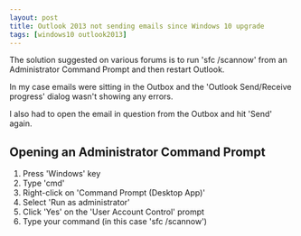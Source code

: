 ```yaml
---
layout: post
title: Outlook 2013 not sending emails since Windows 10 upgrade
tags: [windows10 outlook2013]
---
```

The solution suggested on various forums is to run 'sfc /scannow' from an Administrator Command Prompt and then restart Outlook.

In my case emails were sitting in the Outbox and the 'Outlook Send/Receive progress' dialog wasn't showing any errors.

I also had to open the email in question from the Outbox and hit 'Send' again.

## Opening an Administrator Command Prompt ##
1. Press 'Windows' key
2. Type 'cmd'
3. Right-click on 'Command Prompt (Desktop App)'
4. Select 'Run as administrator'
5. Click 'Yes' on the 'User Account Control' prompt
6. Type your command (in this case 'sfc /scannow')
